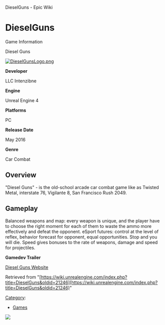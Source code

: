 DieselGuns - Epic Wiki                    

DieselGuns
==========

  

Game Information

Diesel Guns

[![DieselGunsLogo.png](https://d3ar1piqh1oeli.cloudfront.net/9/91/DieselGunsLogo.png/240px-DieselGunsLogo.png)](/File:DieselGunsLogo.png)

**Developer**

LLC Intenzibne

**Engine**

Unreal Engine 4

**Platforms**

PC

**Release Date**

May 2016

**Genre**

Car Combat

Overview
--------

"Diesel Guns" - is the old-school arcade car combat game like as Twisted Metal, interstate 76, Vigilante 8, San Francisco Rush 2049.

Gameplay
--------

Balanced weapons and map: every weapon is unique, and the player have to choose the right moment for each of them to waste the ammo more effectively and defeat the opponent. eSport futures: сontrol at the level of reflex, behavior forecast for opponent, equal opportunities. Stop and you will die. Speed gives bonuses to the rate of weapons, damage and speed for projectiles.

  

**Gamedev Trailer**

[Diesel Guns Website](http://intenzibne.com/index.php/diesel-guns)

Retrieved from "[https://wiki.unrealengine.com/index.php?title=DieselGuns&oldid=21246](https://wiki.unrealengine.com/index.php?title=DieselGuns&oldid=21246)"

[Category](/Special:Categories "Special:Categories"):

*   [Games](/Category:Games "Category:Games")

  ![](https://tracking.unrealengine.com/track.png)